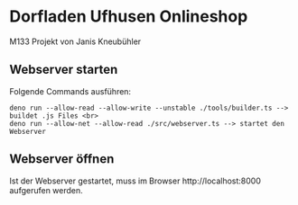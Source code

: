 # Dorfladen Ufhusen Onlineshop
M133 Projekt von Janis Kneubühler

## Webserver starten
Folgende Commands ausführen:

```
deno run --allow-read --allow-write --unstable ./tools/builder.ts --> buildet .js Files <br>
deno run --allow-net --allow-read ./src/webserver.ts --> startet den Webserver
```

## Webserver öffnen
Ist der Webserver gestartet, muss im Browser http://localhost:8000 aufgerufen werden.

